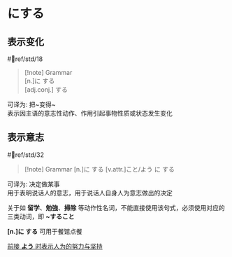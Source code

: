 # にする

## 表示变化

 #📖ref/std/18  
> [!note] Grammar  
> [n.]に する  
> [adj.conj.] する  

可译为: 把~变得~  
表示因主语的意志性动作、作用引起事物性质或状态发生变化  

## 表示意志

 #📖ref/std/32  
> [!note] Grammar
> [n.]に する
> [v.attr.]こと/よう に する

可译为: 决定做某事  
用于表明说话人的意志，用于说话人自身人为意志做出的决定  

关于如 **留学**、**勉強**、**掃除** 等动作性名词，不能直接使用该句式，必须使用对应的三类动词，即 **~すること**  

**[n.]に する** 可用于餐馆点餐  

[前接 **よう** 时表示人为的努力与坚持](9.sentence_pattern/ように#表示人为的努力与坚持)  